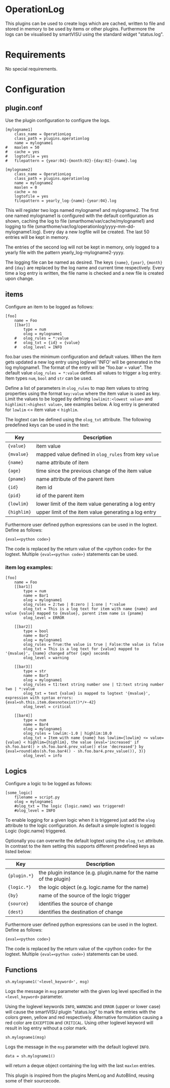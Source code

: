 # OperationLog

This plugins can be used to create logs which are cached, written to file and stored in memory to be used by items or other
plugins. Furthermore the logs can be visualised by smartVISU using the standard widget "status.log".

# Requirements

No special requirements.

# Configuration

## plugin.conf

Use the plugin configuration to configure the logs.

```
[mylogname1]
    class_name = OperationLog
    class_path = plugins.operationlog
    name = mylogname1
#   maxlen = 50
#   cache = yes
#   logtofile = yes
#   filepattern = {year:04}-{month:02}-{day:02}-{name}.log

[mylogname2]
    class_name = OperationLog
    class_path = plugins.operationlog
    name = mylogname2
    maxlen = 0
    cache = no
    logtofile = yes
    filepattern = yearly_log-{name}-{year:04}.log
```

This will register two logs named mylogname1 and mylogname2. 
The first one named mylogname1 is configured with the default configuration as shown,
caching the log to file (smarthome/var/cache/mylogname1) and logging to file (smarthome/var/log/operationlog/yyyy-mm-dd-mylogname1.log). 
Every day a new logfile will be created. The last 50 entries will be kept in memory.

The entries of the second log will not be kept in memory, only logged to a yearly file with the pattern yearly_log-mylogname2-yyyy. 

The logging file can be named as desired. The keys `{name}`, `{year}`, `{month}` and `{day}` are replaced by the log name and current time respectively. 
Every time a log entry is written, the file name is checked and a new file is created upon change. 


## items
Configure an item to be logged as follows:

```
[foo]
    name = Foo
    [[bar]]
        type = num
        olog = mylogname1
    #   olog_rules = *:value
    #   olog_txt = {id} = {value} 
    #   olog_level = INFO
```

foo.bar uses the minimum configuration and default values. 
When the item gets updated a new log entry using loglevel 'INFO' will be generated in the log mylogname1. 
The format of the entry will be "foo.bar = value". 
The default value `olog_rules = *:value` defines all values to trigger a log entry. 
Item types `num`, `bool` and `str` can be used.

Define a list of parameters in `olog_rules` to map item values to string properties using the format `key:value` where the item value is used as key. 
Limit the values to be logged by defining `lowlimit:<lowest value>` and `highlimit:<highest value>`, see examples below. A log entry is generated for `lowlim` <= item value < `highlim`.

The logtext can be defined using the `olog_txt` attribute. The following predefined keys can be used in the text:

Key         | Description
----------- | -----------
`{value}`   | item value
`{mvalue}`  | mapped value defined in `olog_rules` from key `value`
`{name}`    | name attribute of item
`{age}`     | time since the previous change of the item value
`{pname}`   | name attribute of the parent item
`{id}`      | item id
`{pid}`     | id of the parent item
`{lowlim}`  | lower limit of the item value generating a log entry
`{highlim}` | upper limit of the item value generating a log entry

Furthermore user defined python expressions can be used in the logtext. Define as follows:

`{eval=<python code>}`

The code is replaced by the return value of the \<python code> for the logtext. Multiple `{eval=<python code>}` statements can be used.   

### item log examples:

```
[foo]
    name = Foo
    [[bar1]]
        type = num
        name = Bar1
        olog = mylogname1
        olog_rules = 2:two | 0:zero | 1:one | *:value
        olog_txt = This is a log text for item with name {name} and value {value} mapped to {mvalue}, parent item name is {pname}
        olog_level = ERROR

    [[bar2]]
        type = bool
        name = Bar2
        olog = mylogname1
        olog_rules = True:the value is true | False:the value is false 
        olog_txt = This is a log text for {value} mapped to '{mvalue}', {name} changed after {age} seconds
        olog_level = warning

    [[bar3]]
        type = str
        name = Bar3
        olog = mylogname1
        olog_rules = t1:text string number one | t2:text string number two | *:value 
        olog_txt = text {value} is mapped to logtext '{mvalue}', expression with syntax errors: {eval=sh.this.item.doesnotexist()*/+-42}
        olog_level = critical

    [[bar4]]
        type = num
        name = Bar4
        olog = mylogname1
        olog_rules = lowlim:-1.0 | highlim:10.0
        olog_txt = Item with name {name} has lowlim={lowlim} <= value={value} < highlim={highlim}, the value {eval='increased' if sh.foo.bar4() > sh.foo.bar4.prev_value() else 'decreased'} by {eval=round(abs(sh.foo.bar4() - sh.foo.bar4.prev_value()), 3)} 
        olog_level = info
```

## Logics
Configure a logic to be logged as follows:

```
[some_logic]
    filename = script.py
    olog = mylogname1
    #olog_txt = The logic {logic.name} was triggered!
    #olog_level = INFO
```

To enable logging for a given logic when it is triggered just
add the `olog` attribute to the logic configuration. As default a simple
logtext is logged: Logic {logic.name} triggered.

Optionally you can overwrite the default logtext using the `olog_txt`
attribute. In contrast to the item setting this supports different predefined
keys as listed below:

Key         | Description
----------- | -----------
`{plugin.*}`| the plugin instance (e.g. plugin.name for the name of the plugin)
`{logic.*}` | the logic object (e.g. logic.name for the name)
`{by}`      | name of the source of the logic trigger
`{source}`  | identifies the source of change
`{dest}`    | identifies the destination of change

Furthermore user defined python expressions can be used in the logtext. Define as follows:

`{eval=<python code>}`

The code is replaced by the return value of the \<python code> for the logtext. Multiple `{eval=<python code>}` statements can be used.


## Functions

```
sh.mylogname1('<level_keyword>', msg)
```


Logs the message in `msg` parameter with the given log level specified in the `<level_keyword>` parameter. 

Using the loglevel keywords `INFO`, `WARNING` and `ERROR` (upper or lower case) will cause the smartVISU plugin "status.log" to mark the entries with the colors green, yellow and red respectively. Alternative formulation causing a red color are `EXCEPTION` and `CRITICAL`. Using other loglevel keyword will result in log entry without a color mark.

```
sh.mylogname1(msg)
```

Logs the message in the `msg` parameter with the default loglevel `INFO`.

```
data = sh.mylogname1()
```

will return a deque object containing the log with the last `maxlen` entries.





This plugin is inspired from the plugins MemLog and AutoBlind, reusing some of their sourcecode.
